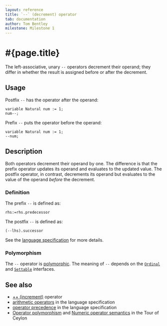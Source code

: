 ```yaml
---
layout: reference
title: `--` (decrement) operator
tab: documentation
author: Tom Bentley
milestone: Milestone 1
---
```


# #{page.title}

The left-associative, unary `--` operators decrement their operand; they
differ in whether the result is assigned before or after the decrement.

## Usage 

Postfix `--` has the operator after the operand:


    variable Natural num := 1;
    num--;
    
Prefix `--` puts the operator before the operand:

    variable Natural num := 1;
    --num;

## Description

Both operators decrement their operand by one. The difference is that the 
prefix operator updates its operand and evaluates to the updated value. 
The postfix operator, in contrast, decrements its operand but evaluates to the 
value of the operand *before* the decrement.

### Definition

The prefix `--` is defined as:

    rhs:=rhs.predecessor
    
The postfix `--` is defined as:

    (--lhs).successor

See the [language specification](#{site.urls.spec}#arithmetic) for more details.

### Polymorphism

The `--` operator is [polymorphic](/documentation/reference/operator/operator-polymorphism). 
The meaning of `--` depends on the 
[`Ordinal`](../../ceylon.language/Ordinal) and
[`Settable`](../../ceylon.language/Settable) interfaces.

## See also

* [++ (increment)](../increment) operator
* [arithmetic operators](#{site.urls.spec}#arithmetic) in the 
  language specification
* [operator precedence](#{site.urls.spec}#operatorprecedence) in the 
  language specification
* [Operator polymorphism](/documentation/tour/language-module/#operator_polymorphism) 
  and 
  [Numeric operator semantics](/documentation/tour/language-module/#numeric_operator_semantics) 
  in the Tour of Ceylon
